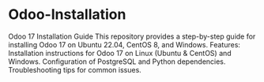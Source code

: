 # Odoo-Installation
Odoo 17 Installation Guide This repository provides a step-by-step guide for installing Odoo 17 on Ubuntu 22.04, CentOS 8, and Windows.  Features: Installation instructions for Odoo 17 on Linux (Ubuntu &amp; CentOS) and Windows. Configuration of PostgreSQL and Python dependencies. Troubleshooting tips for common issues. 
